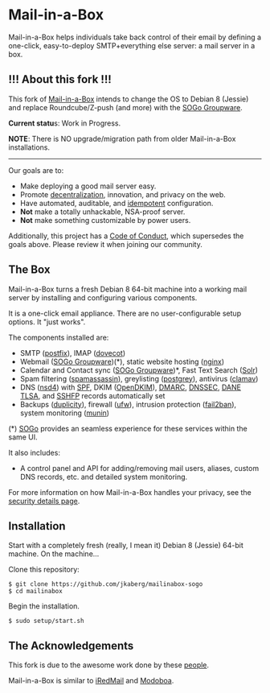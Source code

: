 Mail-in-a-Box
=============

Mail-in-a-Box helps individuals take back control of their email by defining a one-click, easy-to-deploy SMTP+everything else server: a mail server in a box.

!!! About this fork !!!
-----------------------
This fork of [Mail-in-a-Box](https://github.com/mail-in-a-box/mailinabox) intends to change the OS to Debian 8 (Jessie) and replace Roundcube/Z-push (and more) with the [SOGo Groupware](http://www.sogo.nu/).

**Current statu**s: Work in Progress.

**NOTE**: There is NO upgrade/migration path from older Mail-in-a-Box installations.

* * *

Our goals are to:

* Make deploying a good mail server easy.
* Promote [decentralization](http://redecentralize.org/), innovation, and privacy on the web.
* Have automated, auditable, and [idempotent](https://sharknet.us/2014/02/01/automated-configuration-management-challenges-with-idempotency/) configuration.
* **Not** make a totally unhackable, NSA-proof server.
* **Not** make something customizable by power users.

Additionally, this project has a [Code of Conduct](CODE_OF_CONDUCT.md), which supersedes the goals above. Please review it when joining our community.

The Box
-------

Mail-in-a-Box turns a fresh Debian 8 64-bit machine into a working mail server by installing and configuring various components.

It is a one-click email appliance. There are no user-configurable setup options. It "just works".

The components installed are:

* SMTP ([postfix](http://www.postfix.org/)), IMAP ([dovecot](http://dovecot.org/))
* Webmail ([SOGo Groupware](http://sogo.nu/))(*), static website hosting ([nginx](http://nginx.org/))
* Calendar and Contact sync ([SOGo Groupware](http://sogo.nu/))*, Fast Text Search ([Solr](http://lucene.apache.org/solr/))
* Spam filtering ([spamassassin](https://spamassassin.apache.org/)), greylisting ([postgrey](http://postgrey.schweikert.ch/)), antivirus ([clamav](https://www.clamav.net/))
* DNS ([nsd4](https://www.nlnetlabs.nl/projects/nsd/)) with [SPF](https://en.wikipedia.org/wiki/Sender_Policy_Framework), DKIM ([OpenDKIM](http://www.opendkim.org/)), [DMARC](https://en.wikipedia.org/wiki/DMARC), [DNSSEC](https://en.wikipedia.org/wiki/DNSSEC), [DANE TLSA](https://en.wikipedia.org/wiki/DNS-based_Authentication_of_Named_Entities), and [SSHFP](https://tools.ietf.org/html/rfc4255) records automatically set
* Backups ([duplicity](http://duplicity.nongnu.org/)), firewall ([ufw](https://launchpad.net/ufw)), intrusion protection ([fail2ban](http://www.fail2ban.org/wiki/index.php/Main_Page)), system monitoring ([munin](http://munin-monitoring.org/))

(*) [SOGo](http://sogo.nu/) provides an seamless experience for these services within the same UI.

It also includes:

* A control panel and API for adding/removing mail users, aliases, custom DNS records, etc. and detailed system monitoring.

For more information on how Mail-in-a-Box handles your privacy, see the [security details page](security.md).

Installation
------------

Start with a completely fresh (really, I mean it) Debian 8 (Jessie) 64-bit machine. On the machine...

Clone this repository:

	$ git clone https://github.com/jkaberg/mailinabox-sogo
	$ cd mailinabox

Begin the installation.

	$ sudo setup/start.sh

The Acknowledgements
--------------------
This fork is due to the awesome work done by these [people](https://github.com/jkaberg/mailinabox-sogo/graphs/contributors).

Mail-in-a-Box is similar to [iRedMail](http://www.iredmail.org/) and [Modoboa](https://github.com/tonioo/modoboa).
